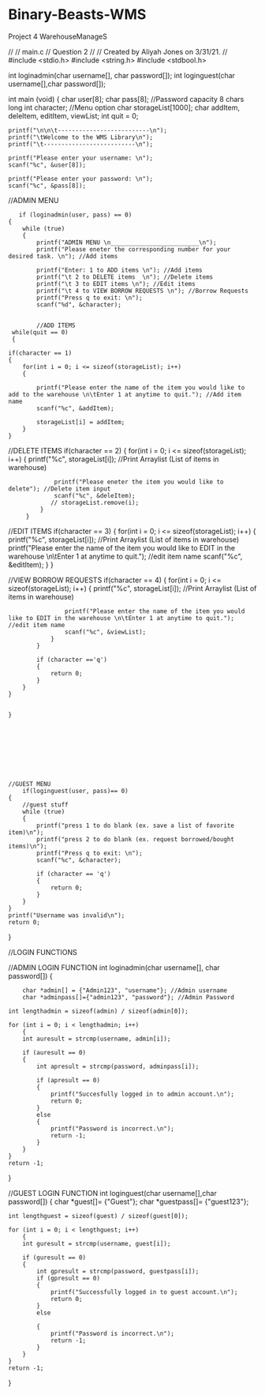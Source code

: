# Binary-Beasts-WMS
Project 4 WarehouseManageS 

//
//  main.c
//  Question 2
//
//  Created by Aliyah Jones on 3/31/21.
//
#include <stdio.h>
#include <string.h>
#include <stdbool.h>

int loginadmin(char username[], char password[]);
int loginguest(char username[],char password[]);
 
int main (void)
    {
        char user[8];
        char pass[8]; //Password capacity 8 chars long
        int character; //Menu option
        char storageList[1000];
        char addItem, deleItem, editItem, viewList;
        int quit = 0;
    
    printf("\n\n\t--------------------------\n");
    printf("\tWelcome to the WMS Library\n");
    printf("\t--------------------------\n");
 
    printf("Please enter your username: \n");
    scanf("%c", &user[8]);
        
    printf("Please enter your password: \n");
    scanf("%c", &pass[8]);
        
        
    
 //ADMIN MENU
       
       if (loginadmin(user, pass) == 0)
    {
        while (true)
        {
            printf("ADMIN MENU \n_________________________\n");
            printf("Please eneter the corresponding number for your desired task. \n"); //Add items
           
            printf("Enter: 1 to ADD items \n"); //Add items
            printf("\t 2 to DELETE items  \n"); //Delete items
            printf("\t 3 to EDIT items \n"); //Edit items
            printf("\t 4 to VIEW BORROW REQUESTS \n"); //Borrow Requests
            printf("Press q to exit: \n");
            scanf("%d", &character);
            
    
            //ADD ITEMS
     while(quit == 0)
     {
         
    if(character == 1)
    {
        for(int i = 0; i <= sizeof(storageList); i++)
        {
            
            printf("Please enter the name of the item you would like to add to the warehouse \n\tEnter 1 at anytime to quit."); //Add item name
            scanf("%c", &addItem);
            
            storageList[i] = addItem;
        }
    }
            
  
 //DELETE ITEMS
         if(character == 2)
         {
             for(int i = 0; i <= sizeof(storageList); i++)
             {
             printf("%c", storageList[i]); //Print Arraylist (List of items in warehouse)
                 
                 printf("Please eneter the item you would like to delete"); //Delete item input
                 scanf("%c", &deleItem);
                // storageList.remove(i);
             }
         }
             
             
            
  //EDIT ITEMS
            if(character == 3)
            {
                for(int i = 0; i <= sizeof(storageList); i++)
                {
                    printf("%c", storageList[i]); //Print Arraylist (List of items in warehouse)
                    printf("Please enter the name of the item you would like to EDIT in the warehouse  \n\tEnter 1 at anytime to quit."); //edit item name
                    scanf("%c", &editItem);
                }
            }
            
        
   //VIEW BORROW REQUESTS
            if(character == 4)
            {
                for(int i = 0; i <= sizeof(storageList); i++)
                {
                    printf("%c", storageList[i]); //Print Arraylist (List of items in warehouse)
                    
                    printf("Please enter the name of the item you would like to EDIT in the warehouse \n\tEnter 1 at anytime to quit."); //edit item name
                    scanf("%c", &viewList);
                }
            }
            
            if (character =='q')
            {
                return 0;
            }
        }
    }
 
       
    }
        
        
        
        
        
        
        
        
        
    //GUEST MENU
        if(loginguest(user, pass)== 0)
    {
        //guest stuff
        while (true)
        {
            printf("press 1 to do blank (ex. save a list of favorite item)\n");
            printf("press 2 to do blank (ex. request borrowed/bought items)\n");
            printf("Press q to exit: \n");
            scanf("%c", &character);
            
            if (character == 'q')
            {
                return 0;
            }
        }
    }
    printf("Username was invalid\n");
    return 0;
}





//LOGIN FUNCTIONS

//ADMIN LOGIN FUNCTION
int loginadmin(char username[], char password[])
    {
    
        char *admin[] = {"Admin123", "username"}; //Admin username
        char *adminpass[]={"admin123", "password"}; //Admin Password
        
    int lengthadmin = sizeof(admin) / sizeof(admin[0]);
        
    for (int i = 0; i < lengthadmin; i++)
        {
        int auresult = strcmp(username, admin[i]);
            
        if (auresult == 0)
        {
            int apresult = strcmp(password, adminpass[i]);
            
            if (apresult == 0)
            {
                printf("Succesfully logged in to admin account.\n");
                return 0;
            }
            else
            {
                printf("Password is incorrect.\n");
                return -1;
            }
        }
    }
    return -1;
}
 






//GUEST LOGIN FUNCTION
int loginguest(char username[],char password[])
    {
        char *guest[]= {"Guest"};
        char *guestpass[]= {"guest123"};
        
        
    int lengthguest = sizeof(guest) / sizeof(guest[0]);
        
    for (int i = 0; i < lengthguest; i++)
        {
        int guresult = strcmp(username, guest[i]);
            
        if (guresult == 0)
        {
            int gpresult = strcmp(password, guestpass[i]);
            if (gpresult == 0)
            {
                printf("Successfully logged in to guest account.\n");
                return 0;
            }
            else
            
            {
                printf("Password is incorrect.\n");
                return -1;
            }
        }
    }
    return -1;
}
 
